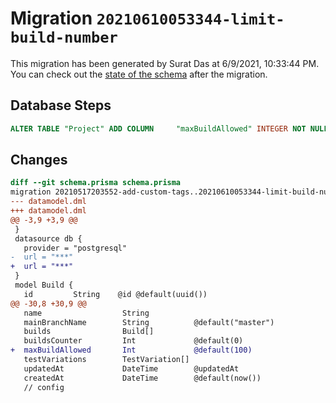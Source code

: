 # Migration `20210610053344-limit-build-number`

This migration has been generated by Surat Das at 6/9/2021, 10:33:44 PM.
You can check out the [state of the schema](./schema.prisma) after the migration.

## Database Steps

```sql
ALTER TABLE "Project" ADD COLUMN     "maxBuildAllowed" INTEGER NOT NULL DEFAULT 100
```

## Changes

```diff
diff --git schema.prisma schema.prisma
migration 20210517203552-add-custom-tags..20210610053344-limit-build-number
--- datamodel.dml
+++ datamodel.dml
@@ -3,9 +3,9 @@
 }
 datasource db {
   provider = "postgresql"
-  url = "***"
+  url = "***"
 }
 model Build {
   id         String    @id @default(uuid())
@@ -30,8 +30,9 @@
   name                  String
   mainBranchName        String          @default("master")
   builds                Build[]
   buildsCounter         Int             @default(0)
+  maxBuildAllowed       Int             @default(100)
   testVariations        TestVariation[]
   updatedAt             DateTime        @updatedAt
   createdAt             DateTime        @default(now())
   // config
```


